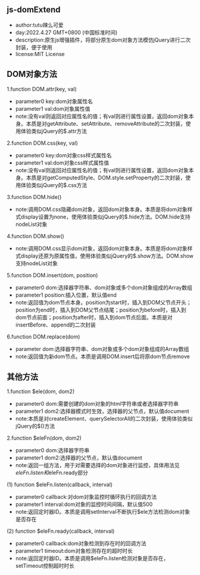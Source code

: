 ## js-domExtend
* author:tutu辣么可爱  
* day:2022.4.27 GMT+0800 (中国标准时间)  
* description:原生js增强插件，将部分原生dom对象方法模仿jQuery进行二次封装，便于使用  
* license:MIT License

## DOM对象方法 


1.function DOM.attr(key, val)  
* parameter0 key:dom对象属性名  
* parameter1 val:dom对象属性值  
* note:没有val则返回对应属性名的值；有val则进行属性设置，返回dom对象本身。本质是对getAttribute、setAttribute、removeAttribute的二次封装，使用体验类似jQuery的$.attr方法 

2.function DOM.css(key, val)  
* parameter0 key:dom对象css样式属性名  
* parameter1 val:dom对象css样式属性值  
* note:没有val则返回对应属性名的值；有val则进行属性设置，返回dom对象本身。本质是对getComputedStyle、DOM.style.setProperty的二次封装，使用体验类似jQuery的$.css方法  

3.function DOM.hide()  
* note:调用DOM.css隐藏dom对象，返回dom对象本身。本质是将dom对象样式display设置为none，使用体验类似jQuery的$.hide方法。DOM.hide支持nodeList对象  

4.function DOM.show()  
* note:调用DOM.css显示dom对象，返回dom对象本身。本质是将dom对象样式display还原为原属性值，使用体验类似jQuery的$.show方法。DOM.show支持nodeList对象  

5.function DOM.insert(dom, position)  
* parameter0 dom:选择器字符串、dom对象或多个dom对象组成的Array数组  
* parameter1 position:插入位置，默认值end  
* note:返回值为dom节点本身。position为start时，插入到DOM父节点开头；position为end时，插入到DOM父节点结尾；position为before时，插入到dom节点前面；position为after时，插入到dom节点后面。本质是对insertBefore、append的二次封装  

6.function DOM.replace(dom)  
* parameter dom:选择器字符串、dom对象或多个dom对象组成的Array数组  
* note:返回值为新dom节点。本质是调用DOM.insert后将原dom节点remove

## 其他方法

1.function $ele(dom, dom2)  
* parameter0 dom:需要创建的dom对象的html字符串或者选择器字符串  
* parameter1 dom2:选择器模式时生效，选择器的父节点，默认值document  
* note:本质是对createElement、querySelectorAll的二次封装，使用体验类似jQuery的$()方法  

2.function $eleFn(dom, dom2)  
* parameter0 dom:选择器字符串  
* parameter1 dom2:选择器的父节点，默认值document  
* note:返回一组方法，用于对需要选择的dom对象进行监控，具体用法见$eleFn.listen和$eleFn.ready部分  

(1) function $eleFn.listen(callback, interval)  
* parameter0 callback:对dom对象监控时循环执行的回调方法  
* parameter1 interval:dom对象的监控时间间隔，默认值500  
* note:返回定时器ID。本质是调用setInterval不断执行$ele方法检测dom对象是否存在  

(2) function $eleFn.ready(callback, interval)  
* parameter0 callback:dom对象检测到存在时的回调方法  
* parameter1 timeout:dom对象检测存在的超时时长  
* note:返回定时器ID。本质是调用$eleFn.listen检测对象是否存在，setTimeout控制超时时长
